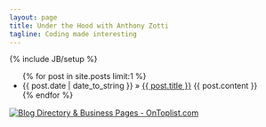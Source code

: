 ```yaml
---
layout: page
title: Under the Hood with Anthony Zotti
tagline: Coding made interesting
---
```

{% include JB/setup %}


<ul class="posts">
  {% for post in site.posts limit:1 %}
    <li><span>{{ post.date | date_to_string }}</span> &raquo; <a href="{{ BASE_PATH }}{{ post.url }}">{{ post.title }}</a>
    {{ post.content }}
    </li>
  {% endfor %}
</ul>
<a href="http://www.ontoplist.com/" target="_blank"><img src="http://www.ontoplist.com/images/ontoplist31.png?id=54a8a412f29ee" alt="Blog Directory & Business Pages - OnToplist.com" border="0" /></a>
<a href="http://globeofblogs.com" target="_blank"> <img
src="http://globeofblogs.com/buttons/globe_blogs.gif" alt="" width="80"
height="15"/></a>
<script type="text/javascript" src="http://counter5.allfreecounter.com/private/counter.js?c=9c753a83be5fd40f894be6e4d5b3ccce"></script>
